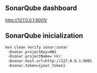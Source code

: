 ## SonarQube dashboard

http://127.0.0.1:9001/

## SonarQube inicialization

```bash
mvn clean verify sonar:sonar  
 -Dsonar.projectKey=HW1   
 -Dsonar.projectName='HW1'   
 -Dsonar.host.url=http://127.0.0.1:9001   
 -Dsonar.token={your_token}